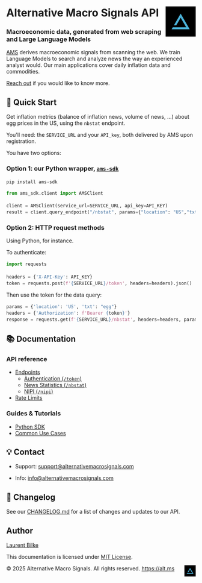 <h1 >
    Alternative Macro Signals API <img src="./logo_icon_small_tw.jpg" alt="Alternative Macro Signals Logo" width="80"  align="right">
</h1>
<h3 >
 Macroeconomic data, generated from web scraping and Large Language Models 
</h3>

[AMS](https://alt.ms) derives macroeconomic signals from scanning the web. 
We train Language Models to search and analyze news the way an experienced analyst would.
Our main applications cover daily inflation data and commodities.

[Reach out](https://alt.ms/contact) if you would like to know more.
 
## 🚀 Quick Start

Get inflation metrics (balance of inflation news, volume of news, ...) about egg prices in the US, 
using the `nbstat` endpoint.

You'll need: the `SERVICE_URL` and your `API_key`, both delivered by AMS upon registration.

You have two options:

### Option 1: our Python wrapper, [`ams-sdk`](/docs/sdk/python/ams-sdk.md) 
```shell
pip install ams-sdk
```
```python
from ams_sdk.client import AMSClient

client = AMSClient(service_url=SERVICE_URL, api_key=API_KEY)
result = client.query_endpoint("/nbstat", params={"location": "US","txt": "egg"})
```
 

### Option 2: HTTP request methods

Using Python, for instance.

To authenticate:
```python
import requests

headers = {'X-API-Key': API_KEY} 
token = requests.post(f'{SERVICE_URL}/token', headers=headers).json()
```
 
Then use the token for the data query:
```python
params = {'location': 'US', 'txt': "egg"} 
headers = {'Authorization': f'Bearer {token}'}
response = requests.get(f'{SERVICE_URL}/nbstat', headers=headers, params=params)
```




## 📚 Documentation

<!--
### Getting Started
- [Authentication and API Keys](docs/getting-started/authentication.md)
- [Quick Start Guide](docs/getting-started/quickstart.md)
- [Installation Instructions](docs/getting-started/installation.md)
-->


### API reference
- [Endpoints](docs/api-reference/endpoints/endpoints.md)
  - [Authentication (`/token`)](docs/api-reference/endpoints/authentication.md)
  - [News Statistics (`/nbstat`)](docs/api-reference/endpoints/nbstat.md)
  - [NIPI (`/nipi`)](docs/api-reference/endpoints/nipi.md)
- [Rate Limits](docs/api-reference/limits.md)

### Guides & Tutorials
- [Python SDK](docs/sdk/python/ams-sdk.md)
- [Common Use Cases](docs/guides/common-use-cases.md)


## 💡 Contact
- Support: [support@alternativemacrosignals.com](mailto:support@alternativemacrosignals.com)


- Info: [info@alternativemacrosignals.com](mailto:info@alternativemacrosignals.com)


## 📅 Changelog
See our [CHANGELOG.md](CHANGELOG.md) for a list of changes and updates to our API.


## Author

[Laurent Bilke](https://alt.ms/m/lb)


This documentation is licensed under [MIT License](LICENSE).


© 2025 Alternative Macro Signals. All rights reserved. https://alt.ms <img src="./logo_icon_small_tw.jpg" alt="Alternative Macro Signals Logo" width="30"  align="right">
